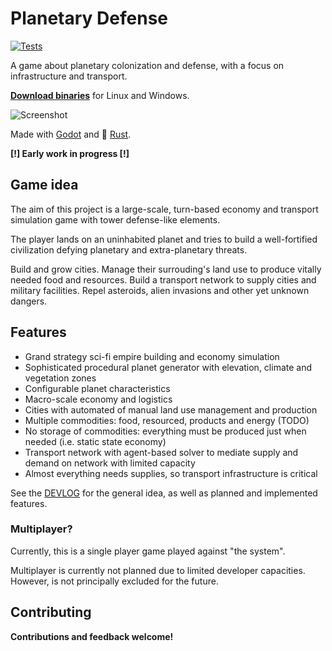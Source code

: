 # Planetary Defense

[![Tests](https://github.com/mlange-42/planetary-defense/actions/workflows/tests.yml/badge.svg)](https://github.com/mlange-42/planetary-defense/actions/workflows/tests.yml)

A game about planetary colonization and defense, with a focus on infrastructure and transport.

**[Download binaries](https://github.com/mlange-42/planetary-defense/releases)** for Linux and Windows.

![Screenshot](https://user-images.githubusercontent.com/44003176/147794302-35d259bf-3b86-4913-ae50-d8ca0b22ed0e.png)

Made with [Godot](https://godotengine.org/) and :crab: [Rust](https://rust-lang.org).

**[!] Early work in progress [!]**

## Game idea

The aim of this project is a large-scale, turn-based economy and transport simulation game with tower defense-like elements.

The player lands on an uninhabited planet and tries to build a well-fortified civilization defying planetary and extra-planetary threats.

Build and grow cities.
Manage their surrouding's land use to produce vitally needed food and resources.
Build a transport network to supply cities and military facilities.
Repel asteroids, alien invasions and other yet unknown dangers.

## Features

* Grand strategy sci-fi empire building and economy simulation
* Sophisticated procedural planet generator with elevation, climate and vegetation zones
* Configurable planet characteristics
* Macro-scale economy and logistics
* Cities with automated of manual land use management and production
* Multiple commodities: food, resourced, products and energy (TODO)
* No storage of commodities: everything must be produced just when needed (i.e. static state economy)
* Transport network with agent-based solver to mediate supply and demand on network with limited capacity
* Almost everything needs supplies, so transport infrastructure is critical

See the [DEVLOG](DEVLOG.md) for the general idea, as well as planned and implemented features.

### Multiplayer?

Currently, this is a single player game played against "the system".

Multiplayer is currently not planned due to limited developer capacities.
However, is not principally excluded for the future.

## Contributing

**Contributions and feedback welcome!**
